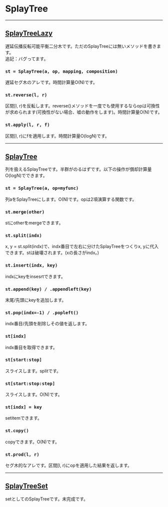 # SplayTree

_____
## [SplayTreeLazy](https://github.com/titanium-22/Library/blob/main/BST/SplayTree/SplayTreeLazy.py)
遅延伝播反転可能平衡二分木です。ただのSplayTreeには無いメソッドを書きます。  
追記：バグってます。

### ```st = SplayTree(a, op, mapping, composition)```
遅延セグ木のアレです。時間計算量O(N)です。

### ```st.reverse(l, r)```
区間[l, r)を反転します。reverse()メソッドを一度でも使用するならopは可換性が求められます(可換性がない場合、嘘の動作をします)。時間計算量O(N)です。

### ```st.apply(l, r, f)```
区間[l, r)にfを適用します。時間計算量O(logN)です。


_____
## [SplayTree](https://github.com/titanium-22/Library/blob/main/BST/SplayTree/SplayTree.py)
列を扱えるSplayTreeです。半群がのるはずです。以下の操作が償却計算量O(logN)でできます。

### ```st = SplayTree(a, op=myfunc)```
列aをSplayTreeにします。O(N)です。opは2項演算する関数です。

### ```st.merge(other)```
stにotherをmergeできます。

### ```st.split(indx)```
x, y = st.split(indx)で、indx番目で左右に分けたSplayTreeをつくりx, yに代入できます。stは破壊されます。(xの長さがindx。)

### ```st.insert(indx, key)```
indxにkeyをinsesrtできます。

### ```st.append(key) / .appendleft(key)```
末尾/先頭にkeyを追加します。

### ```st.pop(indx=-1) / .popleft()```
indx番目/先頭を削除しその値を返します。

### ```st[indx]```
indx番目を取得できます。

### ```st[start:stop]```
スライスします。splitです。

### ```st[start:stop:step]```
スライスします。O(N)です。

### ```st[indx] = key```
setitemできます。

### ```st.copy()```
copyできます。O(N)です。

### ```st.prod(l, r)```
セグ木的なアレです。区間[l, r)にopを適用した結果を返します。

_____
## [SplayTreeSet](https://github.com/titanium-22/Library/blob/main/BST/SplayTree/SplayTreeSet.py)
setとしてのSplayTreeです。未完成です。
